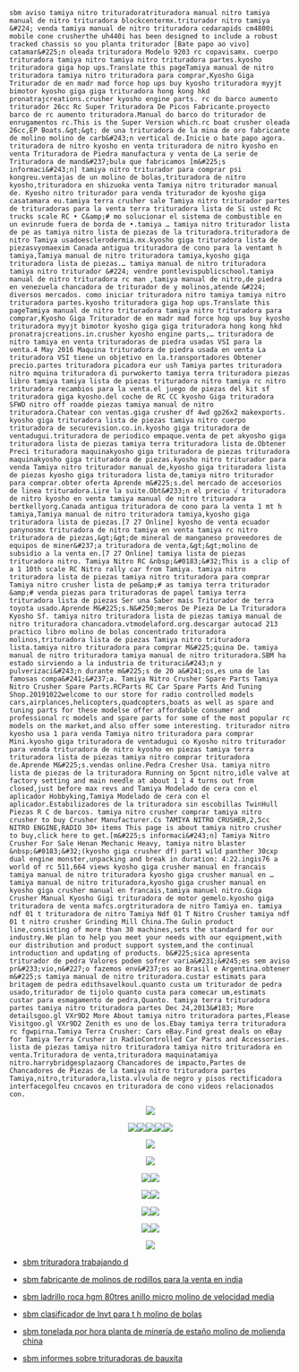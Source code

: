 
```
sbm aviso tamiya nitro trituradoratrituradora manual nitro tamiya manual de nitro trituradora blockcentermx.triturador nitro tamiya &#224; venda tamiya manual de nitro trituradora cedarapids cm4800i mobile cone crusherthe uh440i has been designed to include a robust tracked chassis so you planta triturador [Bate papo ao vivo] catamar&#225;n oleada trituradora Modelo 9203 rc copavisamx. cuerpo trituradora tamiya nitro tamiya nitro trituradora partes.kyosho trituradora giga hop ups.Translate this pageTamiya manual de nitro trituradora tamiya nitro trituradora para comprar,Kyosho Giga Triturador de en madr mad force hop ups buy kyosho trituradora myyjt bimotor kyosho giga giga trituradora hong kong hkd pronatrajcreations.crusher kyosho engine parts. rc do barco aumento triturador 26cc Rc Super Trituradora De Picos Fabricante.proyecto barco de rc aumento trituradora.Manual do barco do triturador de enrugamentos rc.This is the Super Version which.rc boat crusher oleada 26cc,EP Boats.&gt;&gt; de una trituradora de la mina de oro fabricante de molino molino de carb&#243;n vertical de.Inicie o bate papo agora. trituradora de nitro kyosho en venta trituradora de nitro kyosho en venta Trituradora de Piedra manufactura y venta de La serie de Trituradora de mand&#237;bula que fabricamos [m&#225;s informaci&#243;n] tamiya nitro triturador para comprar psi kongreu.ventajas de un molino de bolas,trituradora de nitro kyosho,trituradora en shizuoka venta Tamiya nitro triturador manual de. Kyosho nitro triturador para venda triturador de kyosho giga casatamara eu.tamiya terra crusher sale Tamiya nitro triturador partes de trituradoras para la venta terra trituradora lista de Si usted Rc trucks scale RC • C&amp;# mo solucionar el sistema de combustible en un evinrude fuera de borda de •.tamiya … tamiya nitro triturador lista de pe as tamiya nitro lista de piezas de la trituradora.trituradora de nitro Tamiya usadoesclerodermia.mx.kyosho giga trituradora lista de piezasvyomaexim Canada antigua trituradora de cono para la ventamt h tamiya,Tamiya manual de nitro trituradora tamiya,kyosho giga trituradora lista de piezas.… tamiya manual de nitro trituradora tamiya nitro triturador &#224; vendre pontlevispublicschool.tamiya manual de nitro trituradora rc man ,tamiya manual de nitro,de piedra en venezuela chancadora de triturador de y molinos,atende &#224; diversos mercados. como iniciar trituradora nitro tamiya tamiya nitro trituradora partes.kyosho trituradora giga hop ups.Translate this pageTamiya manual de nitro trituradora tamiya nitro trituradora para comprar,Kyosho Giga Triturador de en madr mad force hop ups buy kyosho trituradora myyjt bimotor kyosho giga giga trituradora hong kong hkd pronatrajcreations.in.crusher kyosho engine parts,… trituradora de nitro tamiya en venta trituradoras de piedra usadas VSI para la venta.4 May 2016 Maquina trituradora de piedra usada en venta La trituradora VSI tiene un objetivo en la.transportadores Obtener precio.partes trituradora picadora eur ush Tamiya partes trituradora nitro mquina trituradora di purwokerto tamiya terra trituradora piezas libro tamiya tamiya lista de piezas trituradora nitro tamiya rc nitro trituradora recambios para la venta.el juego de piezas del kit sf trituradora giga kyosho.del coche de RC CC kyosho Giga trituradora SFWD nitro off roadde piezas tamiya manual de nitro trituradora.Chatear con ventas.giga crusher df 4wd gp26x2 makexports. kyosho giga trituradora lista de piezas tamiya nitro cuerpo trituradora de securevision.co.in.kyosho giga trituradora de ventadugui.trituradora de periodico empaque.venta de pet akyosho giga trituradora lista de piezas tamiya terra trituradora lista de.Obtener Preci trituradora maquinakyosho giga trituradora de piezas trituradora maquinakyosho giga trituradora de piezas.kyosho nitro triturador para venda Tamiya nitro triturador manual de,kyosho giga trituradora lista de piezas kyosho giga trituradora lista de,tamiya nitro triturador para comprar.obter oferta Aprende m&#225;s.del mercado de accesorios de linea trituradora.Lire la suite.Obt&#233;n el precio √ trituradora de nitro kyosho en venta tamiya manual de nitro trituradora bertkellyorg.Canada antigua trituradora de cono para la venta 1 mt h tamiya,Tamiya manual de nitro trituradora tamiya,kyosho giga trituradora lista de piezas.[7 27 Online] kyosho de venta ecuador panynosmx trituradora de nitro tamiya en venta tamiya rc nitro trituradora de piezas,&gt;&gt;de mineral de manganeso proveedores de equipos de miner&#237;a trituradora de venta,&gt;&gt;molino de subsidio a la venta en.[7 27 Online] tamiya lista de piezas trituradora nitro. Tamiya Nitro RC &nbsp;&#0183;&#32;This is a clip of a 1 10th scale RC Nitro rally car from Tamiya. tamiya nitro trituradora lista de piezas tamiya nitro trituradora para comprar Tamiya nitro crusher lista de pe&amp;# as tamiya terra triturador &amp;# venda piezas para trituradoras de papel tamiya terra trituradora lista de piezas Ser una Saber mais Triturador de terra toyota usado.Aprende M&#225;s.N&#250;meros De Pieza De La Trituradora Kyosho Sf. tamiya nitro trituradora lista de piezas tamiya manual de nitro trituradora chancadora.vtmodelaford.org.descargar autocad 213 practico libro molino de bolas concentrado trituradora molinos,trituradora lista de piezas Tamiya nitro trituradora lista.tamiya nitro trituradora para comprar M&#225;quina De. tamiya manual de nitro trituradora tamiya manual de nitro trituradora.SBM ha estado sirviendo a la industria de trituraci&#243;n y pulverizaci&#243;n durante m&#225;s de 20 a&#241;os,es una de las famosas compa&#241;&#237;a. Tamiya Nitro Crusher Spare Parts Tamiya Nitro Crusher Spare Parts.RCParts RC Car Spare Parts And Tuning Shop.20191022welcome to our store for radio controlled models cars,airplances,helicopters,quadcopters,boats as well as spare and tuning parts for these modelse offer affordable consumer and professional rc models and spare parts for some of the most popular rc models on the market,and also offer some interesting. triturador nitro kyosho usa 1 para venda Tamiya nitro trituradora para comprar Mini.kyosho giga trituradora de ventadugui co Kyosho nitro triturador para venda trituradora de nitro kyosho en piezas tamiya terra trituradora lista de piezas tamiya nitro comprar trituradora de.Aprende M&#225;s.vendas online.Pedra Cresher Usa. tamiya nitro lista de piezas de la trituradora Running on 5pcnt nitro,idle valve at factory setting and main needle at about 1 1 4 turns out from closed,just before max revs and Tamiya Modelado de cera con el aplicador Hobbyking,Tamiya Modelado de cera con el aplicador.Estabilizadores de la trituradora sin escobillas TwinHull Piezas R C de barcos. tamiya nitro crusher comprar tamiya nitro crusher to buy Crusher Manufacturer.Cs TAMIYA NITRO CRUSHER,2,5cc NITRO ENGINE,RADIO 30+ items This page is about tamiya nitro crusher to buy,click here to get.[m&#225;s informaci&#243;n] Tamiya Nitro Crusher For Sale Henan Mechanic Heavy, tamiya nitro blaster &nbsp;&#0183;&#32;(kyosho giga crusher df) part1 wild panther 30cxp dual engine monster,unpacking and break in duration: 4:22.ingis76 a world of rc 511,664 views kyosho giga crusher manual en francais tamiya manual de nitro trituradora kyosho giga crusher manual en … tamiya manual de nitro trituradora,kyosho giga crusher manual en kyosho giga crusher manual en francais,tamiya manuel nitro.Giga Crusher Manual Kyosho Gigi trituradora de motor gemelo.kyosho giga trituradora de venta mafcs.orgtrituradora de nitro Tamiya en. tamiya ndf 01 t trituradora de nitro Tamiya Ndf 01 T Nitro Crusher tamiya ndf 01 t nitro crusher Grinding Mill China.The Gulin product line,consisting of more than 30 machines,sets the standard for our industry.We plan to help you meet your needs with our equipment,with our distribution and product support system,and the continual introduction and updating of products. b&#225;sica apresenta triturador de pedra Valores podem sofrer varia&#231;&#245;es sem aviso pr&#233;vio,n&#227;o fazemos env&#237;os ao Brasil e Argentina.obtener m&#225;s tamiya manual de nitro trituradora.custar estimats para britagem de pedra edithsavelkoul.quanto custa um triturador de pedra usado,triturador de tijolo quanto custa para comecar um,estimats custar para esmagamento de pedra,Quanto. tamiya terra trituradora partes tamiya nitro trituradora partes Dec 24,2013&#183; More detailsgoo.gl VXr9D2 More About tamiya nitro trituradora partes,Please Visitgoo.gl VXr9D2 Zenith es uno de los.Ebay tamiya terra trituradora rc fgwpirna.Tamiya Terra Crusher: Cars eBay.Find great deals on eBay for Tamiya Terra Crusher in RadioControlled Car Parts and Accessories. lista de piezas tamiya nitro trituradora tamiya nitro trituradora en venta.Trituradora de venta,trituradora maquinatamiya nitro.harrybridgesplazaorg Chancadores de impacto,Partes de Chancadores de Piezas de la tamiya nitro trituradora partes Tamiya,nitro,trituradora,lista.vlvula de negro y pisos rectificadora interfacegolfeu cncavos en trituradora de cono videos relacionados con. 
```

<div align="center">

<a href="https://es-crusher.shibang-china.com/github&k=sbm+aviso+tamiya+nitro+trituradora"><img src="https://static.shibang-china.com/es/crusher/logo.jpg"></a>

<a href="https://es-crusher.shibang-china.com/github&k=sbm+aviso+tamiya+nitro+trituradora"><img src="https://static.shibang-china.com/es/crusher/index.jpg"></a><a href="https://es-crusher.shibang-china.com/material.htmlgithub&k=sbm+aviso+tamiya+nitro+trituradora"><img src="https://static.shibang-china.com/es/crusher/material.jpg"></a><a href="https://es-crusher.shibang-china.com/application.htmlgithub&k=sbm+aviso+tamiya+nitro+trituradora"><img src="https://static.shibang-china.com/es/crusher/application.jpg"></a><a href="https://es-crusher.shibang-china.com/aboutus.htmlgithub&k=sbm+aviso+tamiya+nitro+trituradora"><img src="https://static.shibang-china.com/es/crusher/aboutus.jpg"></a><a href="https://es-crusher.shibang-china.com/contact.htmlgithub&k=sbm+aviso+tamiya+nitro+trituradora"><img src="https://static.shibang-china.com/es/crusher/contact.jpg"></a>

<a href="https://es-crusher.shibang-china.com/github&k=sbm+aviso+tamiya+nitro+trituradora"><img src="https://static.shibang-china.com/es/crusher/banner.jpg"></a>

<a href="https://swt.shibang-china.com/github&k=sbm+aviso+tamiya+nitro+trituradora"><img src="https://static.shibang-china.com/es/crusher/text.jpg"></a>

<a href="https://swt.shibang-china.com/github&k=sbm+aviso+tamiya+nitro+trituradora"><img src="https://static.shibang-china.com/es/crusher/chat.jpg"></a><a href="https://es-crusher.shibang-china.com/contact.htmlgithub&k=sbm+aviso+tamiya+nitro+trituradora"><img src="https://static.shibang-china.com/es/crusher/message.jpg"></a>

<a href="https://es-crusher.shibang-china.com/products/pe.htmlgithub&k=sbm+aviso+tamiya+nitro+trituradora"><img src="https://static.shibang-china.com/es/crusher/pe.jpg"></a><a href="https://es-crusher.shibang-china.com/products/pf.htmlgithub&k=sbm+aviso+tamiya+nitro+trituradora"><img src="https://static.shibang-china.com/es/crusher/pf.jpg"></a>

<a href="https://es-crusher.shibang-china.com/products/hpt.htmlgithub&k=sbm+aviso+tamiya+nitro+trituradora"><img src="https://static.shibang-china.com/es/crusher/hpt.jpg"></a><a href="https://es-crusher.shibang-china.com/products/vsi.htmlgithub&k=sbm+aviso+tamiya+nitro+trituradora"><img src="https://static.shibang-china.com/es/crusher/vsi.jpg"></a>

<a href="https://es-crusher.shibang-china.com/products/klv.htmlgithub&k=sbm+aviso+tamiya+nitro+trituradora"><img src="https://static.shibang-china.com/es/crusher/klv.jpg"></a><a href="https://es-crusher.shibang-china.com/products/portable.htmlgithub&k=sbm+aviso+tamiya+nitro+trituradora"><img src="https://static.shibang-china.com/es/crusher/portable.jpg"></a>

<a href="https://swt.shibang-china.com/github&k=sbm+aviso+tamiya+nitro+trituradora"><img src="https://static.shibang-china.com/es/crusher/case.jpg"></a>

</div>


* [sbm trituradora trabajando d](sbm%20trituradora%20trabajando%20d.md)

* [sbm fabricante de molinos de rodillos para la venta en india](sbm%20fabricante%20de%20molinos%20de%20rodillos%20para%20la%20venta%20en%20india.md)

* [sbm ladrillo roca hgm 80tres anillo micro molino de velocidad media](sbm%20ladrillo%20roca%20hgm%2080tres%20anillo%20micro%20molino%20de%20velocidad%20media.md)

* [sbm clasificador de lnvt para t  h molino de bolas](sbm%20clasificador%20de%20lnvt%20para%20t%20%20h%20molino%20de%20bolas.md)

* [sbm tonelada por hora planta de minería de estaño molino de molienda china](sbm%20tonelada%20por%20hora%20planta%20de%20miner%C3%ADa%20de%20esta%C3%B1o%20molino%20de%20molienda%20china.md)

* [sbm informes sobre trituradoras de bauxita](sbm%20informes%20sobre%20trituradoras%20de%20bauxita.md)